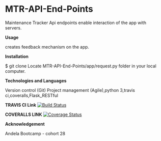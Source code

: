 # MTR-API-End-Points
Maintenance Tracker Api endpoints enable interaction of the app with servers. 

**Usage**

creates feedback mechanism on the app.

**Installation**

$ git clone Locate  MTR-API-End-Points/app/request.py folder in your local computer. 

**Technologies and Languages**

Version control (Git) Project management (Agile),python 3,travis ci,coveralls,Flask_RESTful


**TRAVIS CI Link**
[![Build Status](https://travis-ci.org/AMOSMWORIA/MTR-API-End-Points.svg?branch=ft-userlogin-%23157968435)](https://travis-ci.org/AMOSMWORIA/MTR-API-End-Points)

**COVERALLS LINK**
[![Coverage Status](https://coveralls.io/repos/github/AMOSMWORIA/MTR-API-End-Points/badge.svg?branch=ft-userlogin-%23157968435)](https://coveralls.io/github/AMOSMWORIA/MTR-API-End-Points?branch=ft-userlogin-%23157968435)

**Acknowledgement**

Andela Bootcamp - cohort 28
